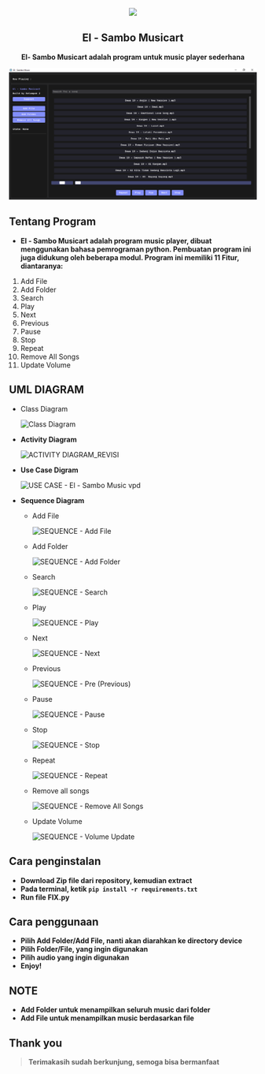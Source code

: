 <p align="center"><img src="music.ico"></p>
<h2 align="center">El - Sambo Musicart</h2>
<p align="center"><b>El- Sambo Musicart adalah program untuk music player sederhana</b></p>
<kbd><img src="Main Page.PNG"></kbd>

## Tentang Program
- **El - Sambo Musicart adalah program music player, dibuat menggunakan bahasa pemrograman python. Pembuatan program ini juga didukung oleh beberapa modul. Program ini memiliki 11 Fitur, diantaranya:**
1. Add File
2. Add Folder
3. Search
4. Play
5. Next
6. Previous
7. Pause
8. Stop
9. Repeat
10. Remove All Songs
11. Update Volume
  

## UML DIAGRAM
- Class Diagram
  
  ![Class Diagram](https://github.com/rookienthusiast/music-player/assets/112974190/48bf6f79-2abc-4a91-8daa-bfdc1f0fd5ec)
- **Activity Diagram**

  ![ACTIVITY DIAGRAM_REVISI](https://github.com/rookienthusiast/music-player/assets/112974190/e3b16625-eae6-4b34-86c9-93dfca52d913)
- **Use Case Digram**

  ![USE CASE - El - Sambo Music vpd](https://github.com/rookienthusiast/music-player/assets/112974190/298f591b-f453-4ec5-8869-9260bd75f563)
- **Sequence Diagram**
  - Add File
    
    ![SEQUENCE - Add File](https://github.com/rookienthusiast/music-player/assets/112974190/9fb7993d-64c0-4ba7-b76e-d46bbdb72e20)
  - Add Folder

    ![SEQUENCE - Add Folder](https://github.com/rookienthusiast/music-player/assets/112974190/34c86ccb-b90e-4b36-924e-8a8048cbe619)
  - Search

    ![SEQUENCE - Search](https://github.com/rookienthusiast/music-player/assets/112974190/83f83db6-6700-4e52-9696-1f17584d8b37)
  - Play

    ![SEQUENCE - Play](https://github.com/rookienthusiast/music-player/assets/112974190/f7a0b5a3-56a1-49cb-b187-7abf5eb50868)
  - Next

    ![SEQUENCE - Next](https://github.com/rookienthusiast/music-player/assets/112974190/03e38958-5715-4a82-88bf-60538a5d9f8d)
  - Previous

    ![SEQUENCE - Pre (Previous)](https://github.com/rookienthusiast/music-player/assets/112974190/c2a92a63-8f23-425d-938f-d685671a0353)
  - Pause
  
    ![SEQUENCE - Pause](https://github.com/rookienthusiast/music-player/assets/112974190/9c2dcff4-aab7-42d2-8002-e0a455f8d4b0)
  - Stop

    ![SEQUENCE - Stop](https://github.com/rookienthusiast/music-player/assets/112974190/40ed4937-5f4b-4d36-b86c-41afad2c93b9)
  - Repeat

    ![SEQUENCE - Repeat](https://github.com/rookienthusiast/music-player/assets/112974190/6549f2ac-9539-4630-b38c-cbf87c9017c6)
  - Remove all songs

    ![SEQUENCE - Remove All Songs](https://github.com/rookienthusiast/music-player/assets/112974190/90817681-c660-44ca-847b-3fc6c6b380e9)
  - Update Volume

    ![SEQUENCE - Volume Update](https://github.com/rookienthusiast/music-player/assets/112974190/45fe21ec-7678-4b0a-8c03-576620cfb9bf)

## Cara penginstalan
- **Download Zip file dari repository, kemudian extract**
- **Pada terminal, ketik `pip install -r requirements.txt`**
- **Run file FIX.py**

## Cara penggunaan
- **Pilih Add Folder/Add File, nanti akan diarahkan ke directory device**
- **Pilih Folder/File, yang ingin digunakan**
- **Pilih audio yang ingin digunakan**
- **Enjoy!**

## NOTE
- **Add Folder untuk menampilkan seluruh music dari folder**
- **Add File untuk menampilkan music berdasarkan file**

## Thank you
> **Terimakasih sudah berkunjung, semoga bisa bermanfaat**
